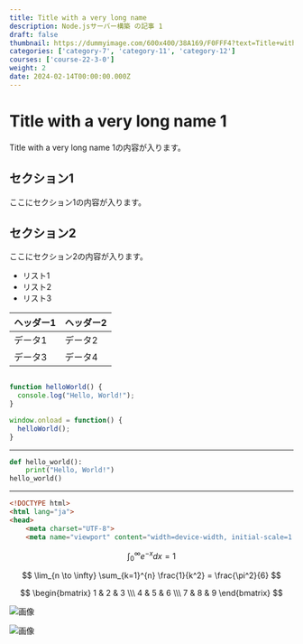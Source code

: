 ```yaml
---
title: Title with a very long name
description: Node.jsサーバー構築 の記事 1
draft: false
thumbnail: https://dummyimage.com/600x400/38A169/F0FFF4?text=Title+with+a+very+long+name
categories: ['category-7', 'category-11', 'category-12']
courses: ['course-22-3-0']
weight: 2
date: 2024-02-14T00:00:00.000Z
---
```


# Title with a very long name 1

Title with a very long name 1の内容が入ります。

## セクション1
ここにセクション1の内容が入ります。

## セクション2
ここにセクション2の内容が入ります。

- リスト1
- リスト2
- リスト3

| ヘッダー1 | ヘッダー2 |
| --------- | --------- |
| データ1   | データ2   |
| データ3   | データ4   |

```javascript

function helloWorld() {
  console.log("Hello, World!");
}

window.onload = function() {
  helloWorld();
}

```

---

```python
def hello_world():
    print("Hello, World!")
hello_world()
```

---

```html
<!DOCTYPE html>
<html lang="ja">
<head>
    <meta charset="UTF-8">
    <meta name="viewport" content="width=device-width, initial-scale=1.0">
```

$$
\int_{0}^{\infty} e^{-x} dx = 1
$$

$$
\lim_{n \to \infty} \sum_{k=1}^{n} \frac{1}{k^2} = \frac{\pi^2}{6}
$$

$$
\begin{bmatrix}
1 & 2 & 3 \\\
4 & 5 & 6 \\\
7 & 8 & 9
\end{bmatrix}
$$

![画像](https://dummyimage.com/320x180/2D3748/F5F7FA?text=Title+with+a+very+long+name+1)

![画像](https://dummyimage.com/640x360/1A202C/EDF2F7?text=Title+with+a+very+long+name+1)